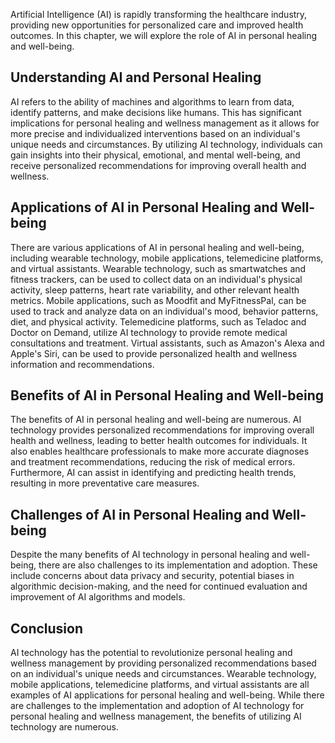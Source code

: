 
Artificial Intelligence (AI) is rapidly transforming the healthcare industry, providing new opportunities for personalized care and improved health outcomes. In this chapter, we will explore the role of AI in personal healing and well-being.

Understanding AI and Personal Healing
-------------------------------------

AI refers to the ability of machines and algorithms to learn from data, identify patterns, and make decisions like humans. This has significant implications for personal healing and wellness management as it allows for more precise and individualized interventions based on an individual's unique needs and circumstances. By utilizing AI technology, individuals can gain insights into their physical, emotional, and mental well-being, and receive personalized recommendations for improving overall health and wellness.

Applications of AI in Personal Healing and Well-being
-----------------------------------------------------

There are various applications of AI in personal healing and well-being, including wearable technology, mobile applications, telemedicine platforms, and virtual assistants. Wearable technology, such as smartwatches and fitness trackers, can be used to collect data on an individual's physical activity, sleep patterns, heart rate variability, and other relevant health metrics. Mobile applications, such as Moodfit and MyFitnessPal, can be used to track and analyze data on an individual's mood, behavior patterns, diet, and physical activity. Telemedicine platforms, such as Teladoc and Doctor on Demand, utilize AI technology to provide remote medical consultations and treatment. Virtual assistants, such as Amazon's Alexa and Apple's Siri, can be used to provide personalized health and wellness information and recommendations.

Benefits of AI in Personal Healing and Well-being
-------------------------------------------------

The benefits of AI in personal healing and well-being are numerous. AI technology provides personalized recommendations for improving overall health and wellness, leading to better health outcomes for individuals. It also enables healthcare professionals to make more accurate diagnoses and treatment recommendations, reducing the risk of medical errors. Furthermore, AI can assist in identifying and predicting health trends, resulting in more preventative care measures.

Challenges of AI in Personal Healing and Well-being
---------------------------------------------------

Despite the many benefits of AI technology in personal healing and well-being, there are also challenges to its implementation and adoption. These include concerns about data privacy and security, potential biases in algorithmic decision-making, and the need for continued evaluation and improvement of AI algorithms and models.

Conclusion
----------

AI technology has the potential to revolutionize personal healing and wellness management by providing personalized recommendations based on an individual's unique needs and circumstances. Wearable technology, mobile applications, telemedicine platforms, and virtual assistants are all examples of AI applications for personal healing and well-being. While there are challenges to the implementation and adoption of AI technology for personal healing and wellness management, the benefits of utilizing AI technology are numerous.

